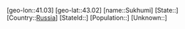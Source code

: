 ﻿---
location: [43.02,41.03]
type: City
tags:
- geo/City


SpocWebEntityId: 34654
isDeleted: false
confidential: public

---
[geo-lon::41.03]
[geo-lat::43.02]
[name::Sukhumi]
[State::]
[Country::[Russia](geo/Continent/Europe/Russia.md)]
[StateId::]
[Population::]
[Unknown::]

